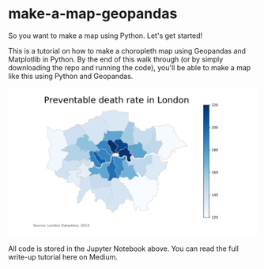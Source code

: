 # make-a-map-geopandas

<p>So you want to make a map using Python. Let's get started!</p>

<p>This is a tutorial on how to make a choropleth map using Geopandas and Matplotlib in Python. By the end of this walk through (or by simply downloading the repo and running the code), you'll be able to make a map like this using Python and Geopandas.</p>

<img src="testmap.png" />

<p>All code is stored in the Jupyter Notebook above. You can read the full write-up tutorial here on Medium.</p>
